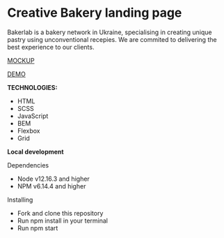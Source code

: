 # Creative Bakery landing page
Bakerlab is a bakery network in Ukraine, specialising in creating unique pastry using unconventional recepies. We are commited to delivering the best experience to our clients.

[MOCKUP](https://www.figma.com/file/dY3izAm0Vspsmra4lQWQIP/Bakerlab-FE-students?node-id=0%3A1)

[DEMO](https://podlesnyi-pavel.github.io/layout_creativeBakery/)

**TECHNOLOGIES:**

- HTML
- SCSS
- JavaScript
- BEM
- Flexbox
- Grid

**Local development**

Dependencies
- Node v12.16.3 and higher
- NPM v6.14.4 and higher

Installing
- Fork and clone this repository
- Run npm install in your terminal
- Run npm start